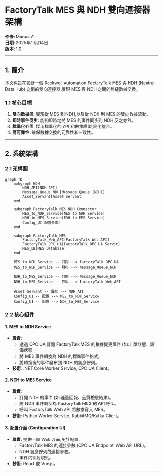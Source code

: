 

# FactoryTalk MES 與 NDH 雙向連接器架構

**作者**: Manus AI  
**日期**: 2025年10月14日  
**版本**: 1.0

---

## 1. 簡介

本文件旨在設計一個 Rockwell Automation FactoryTalk MES 與 NDH (Neutral Data Hub) 之間的雙向連接器,實現 MES 與 NDH 之間的無縫數據交換。

### 1.1 核心目標

1. **雙向數據流**: 實現從 MES 到 NDH,以及從 NDH 到 MES 的雙向數據流動。
2. **即時事件同步**: 能夠即時地將 MES 的事件同步到 NDH,反之亦然。
3. **標準化介面**: 採用標準化的 API 和數據模型,簡化整合。
4. **高可靠性**: 確保數據交換的可靠性和一致性。

---

## 2. 系統架構

### 2.1 架構圖

```mermaid
graph TD
    subgraph NDH
        NDH_API[NDH API]
        Message_Queue_NDH[Message Queue (NDH)]
        Asset_Servant[Asset Servant]
    end

    subgraph FactoryTalk_MES_NDH_Connector
        MES_to_NDH_Service[MES to NDH Service]
        NDH_to_MES_Service[NDH to MES Service]
        Config_UI[配置介面]
    end

    subgraph FactoryTalk_MES
        FactoryTalk_Web_API[FactoryTalk Web API]
        FactoryTalk_OPC_UA[FactoryTalk OPC UA Server]
        MES_DB[MES Database]
    end

    MES_to_NDH_Service -- 訂閱 --> FactoryTalk_OPC_UA
    MES_to_NDH_Service -- 發布 --> Message_Queue_NDH

    NDH_to_MES_Service -- 訂閱 --> Message_Queue_NDH
    NDH_to_MES_Service -- 呼叫 --> FactoryTalk_Web_API

    Asset_Servant -- 讀寫 --> NDH_API
    Config_UI -- 配置 --> MES_to_NDH_Service
    Config_UI -- 配置 --> NDH_to_MES_Service
```

### 2.2 核心組件

#### 1. MES to NDH Service

- **職責**:
  - 透過 OPC UA 訂閱 FactoryTalk MES 的數據變更事件 (如:工單狀態、設備狀態)。
  - 將 MES 事件轉換為 NDH 的標準事件格式。
  - 將轉換後的事件發布到 NDH 的訊息佇列。
- **技術**: .NET Core Worker Service, OPC UA Client。

#### 2. NDH to MES Service

- **職責**:
  - 訂閱 NDH 的事件 (如:產量回報、品質檢驗結果)。
  - 將 NDH 事件轉換為 FactoryTalk MES 的 API 呼叫。
  - 呼叫 FactoryTalk Web API,將數據寫入 MES。
- **技術**: Python Worker Service, RabbitMQ/Kafka Client。

#### 3. 配置介面 (Configuration UI)

- **職責**: 提供一個 Web 介面,用於配置:
  - FactoryTalk MES 的連接參數 (OPC UA Endpoint, Web API URL)。
  - NDH 訊息佇列的連接參數。
  - 事件的映射規則。
- **技術**: React 或 Vue.js。

---


